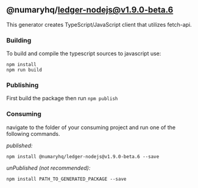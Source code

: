 ## @numaryhq/ledger-nodejs@v1.9.0-beta.6

This generator creates TypeScript/JavaScript client that utilizes fetch-api.

### Building

To build and compile the typescript sources to javascript use:
```
npm install
npm run build
```

### Publishing

First build the package then run ```npm publish```

### Consuming

navigate to the folder of your consuming project and run one of the following commands.

_published:_

```
npm install @numaryhq/ledger-nodejs@v1.9.0-beta.6 --save
```

_unPublished (not recommended):_

```
npm install PATH_TO_GENERATED_PACKAGE --save
